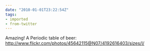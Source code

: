 ```yaml
---
date: "2010-01-01T23:22:54Z"
tags:
- imported
- from-twitter
---
```

Amazing! A Periodic table of beer: http://www.flickr.com/photos/45642115@N07/4192616403/sizes/l/
